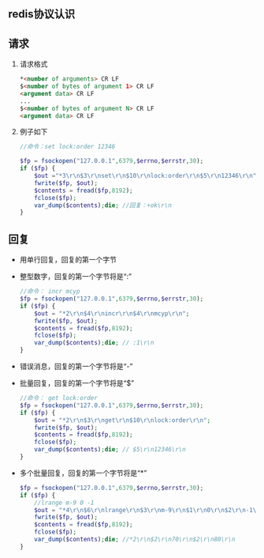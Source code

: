 ## redis协议认识

## 请求

1. 请求格式

   ```html
   *<number of arguments> CR LF
   $<number of bytes of argument 1> CR LF
   <argument data> CR LF
   ...
   $<number of bytes of argument N> CR LF
   <argument data> CR LF
   ```

2. 例子如下

   ```php
   //命令：set lock:order 12346
   
   $fp = fsockopen("127.0.0.1",6379,$errno,$errstr,30);
   if ($fp) {
       $out ="*3\r\n$3\r\nset\r\n$10\r\nlock:order\r\n$5\r\n12346\r\n";
       fwrite($fp, $out);
       $contents = fread($fp,8192);
       fclose($fp);
       var_dump($contents);die; //回复：+ok\r\n
   }
   ```

## 回复

* 用单行回复，回复的第一个字节

* 整型数字，回复的第一个字节将是“:”

  ```php
  //命令： incr mcyp
  $fp = fsockopen("127.0.0.1",6379,$errno,$errstr,30);
  if ($fp) {
      $out = "*2\r\n$4\r\nincr\r\n$4\r\nmcyp\r\n";
      fwrite($fp, $out);
      $contents = fread($fp,8192);
      fclose($fp);
      var_dump($contents);die; // :1\r\n
  }
  ```

* 错误消息，回复的第一个字节将是“-”

* 批量回复，回复的第一个字节将是“$”

  ```php
  //命令： get lock:order
  $fp = fsockopen("127.0.0.1",6379,$errno,$errstr,30);
  if ($fp) {
      $out = "*2\r\n$3\r\nget\r\n$10\r\nlock:order\r\n";
      fwrite($fp, $out);
      $contents = fread($fp,8192);
      fclose($fp);
      var_dump($contents);die; // $5\r\n12346\r\n
  }
  ```

* 多个批量回复，回复的第一个字节将是“*”

  ```php
  $fp = fsockopen("127.0.0.1",6379,$errno,$errstr,30);
  if ($fp) {
      //lrange m-9 0 -1
      $out = "*4\r\n$6\r\nlrange\r\n$3\r\nm-9\r\n$1\r\n0\r\n$2\r\n-1\r\n";
      fwrite($fp, $out);
      $contents = fread($fp,8192);
      fclose($fp);
      var_dump($contents);die; //*2\r\n$2\r\n70\r\n$2\r\n80\r\n 
  }
  ```

  